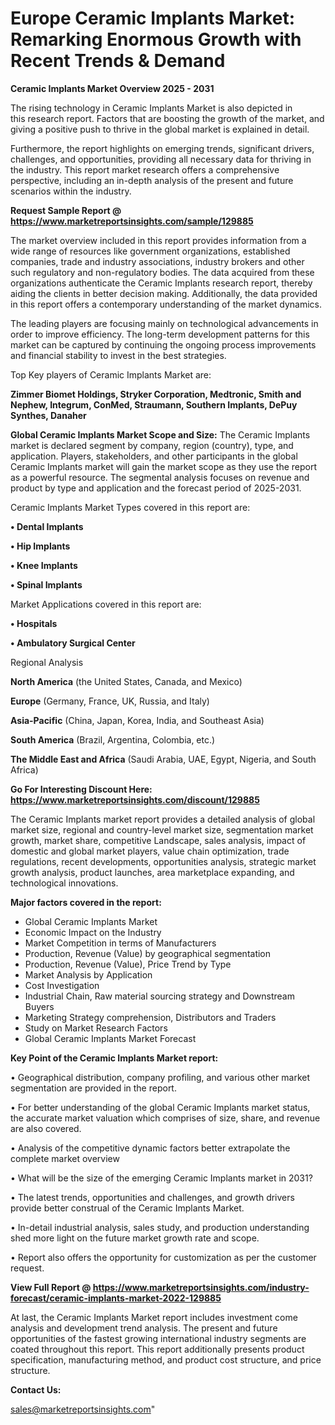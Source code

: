 # Europe Ceramic Implants Market: Remarking Enormous Growth with Recent Trends & Demand

<Strong> Ceramic Implants Market Overview 2025 - 2031</strong>

The rising technology in Ceramic Implants Market is also depicted in this research report. Factors that are boosting the growth of the market, and giving a positive push to thrive in the global market is explained in detail.

Furthermore, the report highlights on emerging trends, significant drivers, challenges, and opportunities, providing all necessary data for thriving in the industry. This report market research offers a comprehensive perspective, including an in-depth analysis of the present and future scenarios within the industry.

<strong>Request Sample Report @ <a href=https://www.marketreportsinsights.com/sample/129885>https://www.marketreportsinsights.com/sample/129885</a></strong>

The market overview included in this report provides information from a wide range of resources like government organizations, established companies, trade and industry associations, industry brokers and other such regulatory and non-regulatory bodies. The data acquired from these organizations authenticate the Ceramic Implants research report, thereby aiding the clients in better decision making. Additionally, the data provided in this report offers a contemporary understanding of the market dynamics.

The leading players are focusing mainly on technological advancements in order to improve efficiency. The long-term development patterns for this market can be captured by continuing the ongoing process improvements and financial stability to invest in the best strategies.

Top Key players of Ceramic Implants Market are:

<strong>Zimmer Biomet Holdings, Stryker Corporation, Medtronic, Smith and Nephew, Integrum, ConMed, Straumann, Southern Implants, DePuy Synthes, Danaher</strong>

<strong><b>Global Ceramic Implants Market Scope and Size:</b></strong>
The Ceramic Implants market is declared segment by company, region (country), type, and application. Players, stakeholders, and other participants in the global Ceramic Implants market will gain the market scope as they use the report as a powerful resource. The segmental analysis focuses on revenue and product by type and application and the forecast period of 2025-2031.

Ceramic Implants Market Types covered in this report are:

<strong>• Dental Implants

• Hip Implants

• Knee Implants

• Spinal Implants</strong>

Market Applications covered in this report are:

<strong>• Hospitals

• Ambulatory Surgical Center</strong> 

Regional Analysis

<strong>North America</strong> (the United States, Canada, and Mexico)

<strong>Europe</strong> (Germany, France, UK, Russia, and Italy)

<strong>Asia-Pacific</strong> (China, Japan, Korea, India, and Southeast Asia)

<strong>South America</strong> (Brazil, Argentina, Colombia, etc.)

<strong>The Middle East and Africa</strong> (Saudi Arabia, UAE, Egypt, Nigeria, and South Africa)

<strong>Go For Interesting Discount Here: <a href=https://www.marketreportsinsights.com/discount/129885>https://www.marketreportsinsights.com/discount/129885</a></strong>

The Ceramic Implants market report provides a detailed analysis of global market size, regional and country-level market size, segmentation market growth, market share, competitive Landscape, sales analysis, impact of domestic and global market players, value chain optimization, trade regulations, recent developments, opportunities analysis, strategic market growth analysis, product launches, area marketplace expanding, and technological innovations.

<strong><b>Major factors covered in the report:</b></strong>
<ul>
  <li>Global Ceramic Implants Market </li>
  <li>Economic Impact on the Industry</li>
  <li>Market Competition in terms of Manufacturers</li>
  <li>Production, Revenue (Value) by geographical segmentation</li>
  <li>Production, Revenue (Value), Price Trend by Type</li>
  <li>Market Analysis by Application</li>
  <li>Cost Investigation</li>
  <li>Industrial Chain, Raw material sourcing strategy and Downstream Buyers</li>
  <li>Marketing Strategy comprehension, Distributors and Traders</li>
  <li>Study on Market Research Factors</li>
  <li>Global Ceramic Implants Market Forecast</li>
</ul>

<strong><b>Key Point of the Ceramic Implants Market report:</b></strong>

• Geographical distribution, company profiling, and various other market segmentation are provided in the report.

• For better understanding of the global Ceramic Implants market status, the accurate market valuation which comprises of size, share, and revenue are also covered.

• Analysis of the competitive dynamic factors better extrapolate the complete market overview

• What will be the size of the emerging Ceramic Implants market in 2031?

• The latest trends, opportunities and challenges, and growth drivers provide better construal of the Ceramic Implants Market.

• In-detail industrial analysis, sales study, and production understanding shed more light on the future market growth rate and scope.

• Report also offers the opportunity for customization as per the customer request.

<strong><b>View Full Report @ <a href=https://www.marketreportsinsights.com/industry-forecast/ceramic-implants-market-2022-129885>https://www.marketreportsinsights.com/industry-forecast/ceramic-implants-market-2022-129885</a></b></strong>


At last, the Ceramic Implants Market report includes investment come analysis and development trend analysis. The present and future opportunities of the fastest growing international industry segments are coated throughout this report. This report additionally presents product specification, manufacturing method, and product cost structure, and price structure.

<strong>Contact Us:</strong>

sales@marketreportsinsights.com"
